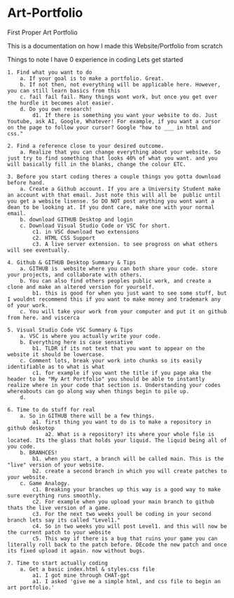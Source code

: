 # Art-Portfolio
First Proper Art Portfolio

This is a documentation on how I made this Website/Portfolio from scratch

Things to note
    I have 0 experience in coding
Lets get started

    1. Find what you want to do 
        a. If your goal is to make a portfolio. Great. 
        b. If not then, not everything will be applicable here. However, you can still learn basics from this
        c. fail fail fail. Many things wont work, but once you get over the hurdle it becomes alot easier.
        d. Do you own research!
            d1. If there is something you want your website to do. Just Youtube, ask AI, Google, Whatever! For example, if you want a cursor on the page to follow your cursor? Google "how to ___ in html and css." 

    2. Find a reference close to your desired outcome. 
        a. Realize that you can change everything about your website. So just try to find something that looks 40% of what you want. and you will basically fill in the blanks, change the colour ETC.

    3. Before you start coding theres a couple things you gotta download before hand.
        a. Create a Github account. If you are a University Student make an account with that email. Just note this will all be  public until you get a website lisense. So DO NOT post anything you wont want a dean to be looking at. If you dont care, make one with your normal email.
        b. download GITHUB Desktop and login
        c. Download Visual Studio Code or VSC for short.
            c1. in VSC download two extensions
            c2. HTML CSS Support 
            c3. A live server extension. to see progross on what others will see eventually.

    4. Github & GITHUB Desktop Summary & Tips
        a. GITHUB is  website where you can both share your code. store your projects, and collaborate with others. 
        b. You can also find others peoples public work, and create a clone and make an altered version for yourself.
            b1. this is good for when you just want to see some stuff, but I wouldnt recommend this if you want to make money and trademark any of your work.
        c. You will take your work from your computer and put it on github from here. and viscerca 

    5. Visual Studio Code VSC Summary & Tips
        a. VSC is where you actually write your code.
        b. Everything here is case sensative 
            b1. TLDR if its not text that you want to appear on the website it should be lowercase.
        c. Comment lots, break your work into chunks so its easily identifiable as to what is what
            c1. for example if you want the title if you page aka the header to be "My Art Portfolio" you should be able to instantly realize where in your code that section is. Understanding your codes whereabouts can go along way when things begin to pile up.
        d. 

    6. Time to do stuff for real
        a. So in GITHUB there will be a few things. 
            a1. first thing you want to do is to make a repository in github deskotop 
                a2. What is a repository? its where your whole file is located. Its the glass that holds your liquid. The liquid being all of you code.
        b. BRANHCES! 
            b1. when you start, a branch will be called main. This is the "live" version of your website. 
            b2. create a second branch in which you will create patches to your website.
        c. Game Analogy.
            c1. Breaking your branches up this way is a good way to make sure everything runs smoothly. 
            c2. For example when you upload your main branch to github thats the live version of a game.
            c3. For the next two weeks youll be coding in your second branch lets say its called "Level1."
            c4. So in two weeks you will post Level1. and this will now be the current patch to your website
            c5. This way if there is a bug that ruins your game you can literally roll back to the patch before. DEcode the new patch and once its fixed upload it again. now without bugs.

    7. Time to start actually coding
        a. Get a basic index.html & styles.css file
            a1. I got mine through CHAT-gpt
            a1. I asked 'give me a simple html, and css file to begin an art portfolio.'

    